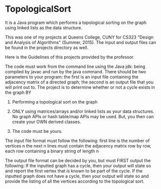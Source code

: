 # TopologicalSort
It is a Java program which performs a topological sorting on the graph using linked lists as the data structure.

This was one of my projects at Queens College, CUNY for CS323 "Design and Analysis of Algorithms" (Summer, 2015). The input and output files can be found in the projects directory as well. 

Here is the Guidelines of this projects provided by the professor. 

The code must work from the command line using the Java jdk: being compiled by javac and run by the java command. There should be two parameters to your program: the first is an input file containing the adjacency matrix of a directed graph; the second is an output file that you will print out to. The project is to determine whether or not a cycle exists in the graph BY

1) Performing a topological sort on the graph

2) ONLY using matrices/arrays and/or linked lists as your data structures. No graph APIs or hash table/map APIs may  be used. But, you then can create your OWN derived classes.

3) The code must be yours.

The input file format must follow the following:
first line is the number of vertices n
the next n lines must contain the adjacency matrix row by row, each row containing a binary string of length n

The output file format can be decided by you, but must FIRST output the following:
If the inputted graph has a cycle, then your output will state so and report the first vertex that is known to be part of the cycle.
If the inputted graph does not have a cycle, then your output will state so and provide the listing of all the vertices according to the topological sort.

